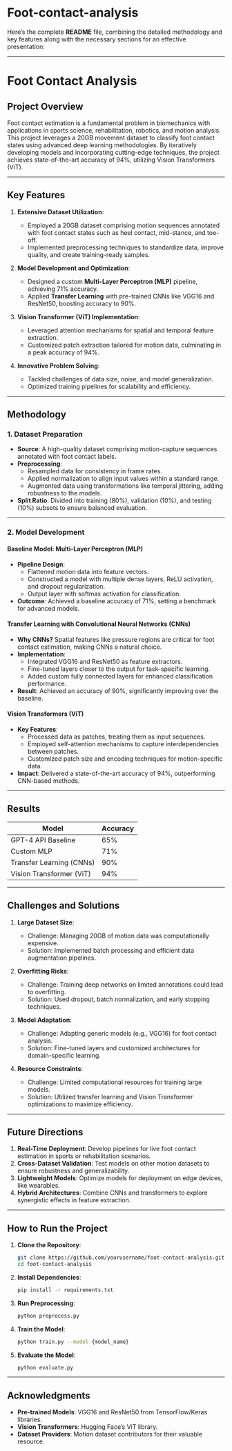 # Foot-contact-analysis
Here’s the complete **README** file, combining the detailed methodology and key features along with the necessary sections for an effective presentation:  

---

# Foot Contact Analysis  

## Project Overview  
Foot contact estimation is a fundamental problem in biomechanics with applications in sports science, rehabilitation, robotics, and motion analysis. This project leverages a 20GB movement dataset to classify foot contact states using advanced deep learning methodologies. By iteratively developing models and incorporating cutting-edge techniques, the project achieves state-of-the-art accuracy of 94%, utilizing Vision Transformers (ViT).  

---

## Key Features  
1. **Extensive Dataset Utilization**:  
   - Employed a 20GB dataset comprising motion sequences annotated with foot contact states such as heel contact, mid-stance, and toe-off.  
   - Implemented preprocessing techniques to standardize data, improve quality, and create training-ready samples.  

2. **Model Development and Optimization**:  
   - Designed a custom **Multi-Layer Perceptron (MLP)** pipeline, achieving 71% accuracy.  
   - Applied **Transfer Learning** with pre-trained CNNs like VGG16 and ResNet50, boosting accuracy to 90%.  

3. **Vision Transformer (ViT) Implementation**:  
   - Leveraged attention mechanisms for spatial and temporal feature extraction.  
   - Customized patch extraction tailored for motion data, culminating in a peak accuracy of 94%.  

4. **Innovative Problem Solving**:  
   - Tackled challenges of data size, noise, and model generalization.  
   - Optimized training pipelines for scalability and efficiency.  

---

## Methodology  

### 1. **Dataset Preparation**  
- **Source**: A high-quality dataset comprising motion-capture sequences annotated with foot contact labels.  
- **Preprocessing**:  
  - Resampled data for consistency in frame rates.  
  - Applied normalization to align input values within a standard range.  
  - Augmented data using transformations like temporal jittering, adding robustness to the models.  
- **Split Ratio**: Divided into training (80%), validation (10%), and testing (10%) subsets to ensure balanced evaluation.  

---

### 2. **Model Development**  

#### **Baseline Model: Multi-Layer Perceptron (MLP)**  
- **Pipeline Design**:  
  - Flattened motion data into feature vectors.  
  - Constructed a model with multiple dense layers, ReLU activation, and dropout regularization.  
  - Output layer with softmax activation for classification.  
- **Outcome**: Achieved a baseline accuracy of 71%, setting a benchmark for advanced models.  

#### **Transfer Learning with Convolutional Neural Networks (CNNs)**  
- **Why CNNs?** Spatial features like pressure regions are critical for foot contact estimation, making CNNs a natural choice.  
- **Implementation**:  
  - Integrated VGG16 and ResNet50 as feature extractors.  
  - Fine-tuned layers closer to the output for task-specific learning.  
  - Added custom fully connected layers for enhanced classification performance.  
- **Result**: Achieved an accuracy of 90%, significantly improving over the baseline.  

#### **Vision Transformers (ViT)**  
- **Key Features**:  
  - Processed data as patches, treating them as input sequences.  
  - Employed self-attention mechanisms to capture interdependencies between patches.  
  - Customized patch size and encoding techniques for motion-specific data.  
- **Impact**: Delivered a state-of-the-art accuracy of 94%, outperforming CNN-based methods.  

---

## Results  
| **Model**                  | **Accuracy** |  
|-----------------------------|--------------|  
| GPT-4 API Baseline          | 65%          |  
| Custom MLP                  | 71%          |  
| Transfer Learning (CNNs)    | 90%          |  
| Vision Transformer (ViT)    | 94%          |  

---

## Challenges and Solutions  

1. **Large Dataset Size**:  
   - Challenge: Managing 20GB of motion data was computationally expensive.  
   - Solution: Implemented batch processing and efficient data augmentation pipelines.  

2. **Overfitting Risks**:  
   - Challenge: Training deep networks on limited annotations could lead to overfitting.  
   - Solution: Used dropout, batch normalization, and early stopping techniques.  

3. **Model Adaptation**:  
   - Challenge: Adapting generic models (e.g., VGG16) for foot contact analysis.  
   - Solution: Fine-tuned layers and customized architectures for domain-specific learning.  

4. **Resource Constraints**:  
   - Challenge: Limited computational resources for training large models.  
   - Solution: Utilized transfer learning and Vision Transformer optimizations to maximize efficiency.  

---

## Future Directions  

1. **Real-Time Deployment**: Develop pipelines for live foot contact estimation in sports or rehabilitation scenarios.  
2. **Cross-Dataset Validation**: Test models on other motion datasets to ensure robustness and generalizability.  
3. **Lightweight Models**: Optimize models for deployment on edge devices, like wearables.  
4. **Hybrid Architectures**: Combine CNNs and transformers to explore synergistic effects in feature extraction.  

---

## How to Run the Project  

1. **Clone the Repository**:  
   ```bash  
   git clone https://github.com/yourusername/foot-contact-analysis.git  
   cd foot-contact-analysis  
   ```  

2. **Install Dependencies**:  
   ```bash  
   pip install -r requirements.txt  
   ```  

3. **Run Preprocessing**:  
   ```bash  
   python preprocess.py  
   ```  

4. **Train the Model**:  
   ```bash  
   python train.py --model {model_name}  
   ```  

5. **Evaluate the Model**:  
   ```bash  
   python evaluate.py  
   ```  

---

## Acknowledgments  
- **Pre-trained Models**: VGG16 and ResNet50 from TensorFlow/Keras libraries.  
- **Vision Transformers**: Hugging Face’s ViT library.  
- **Dataset Providers**: Motion dataset contributors for their valuable resource.  
